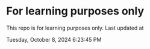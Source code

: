 # For learning purposes only
This repo is for learning purposes only.
Last updated at

Tuesday, October 8, 2024 6:23:45 PM

